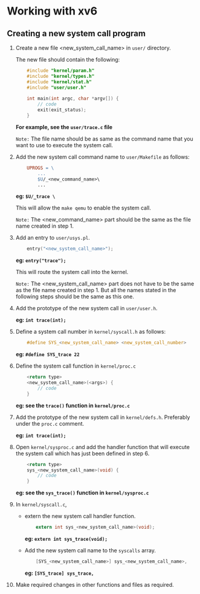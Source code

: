 # Working with xv6

## Creating a new system call program

1. Create a new file <new_system_call_name> in `user/` directory.
    
    The new file should contain the following:
    ```c
        #include "kernel/param.h"
        #include "kernel/types.h"
        #include "kernel/stat.h"
        #include "user/user.h"
        
        int main(int argc, char *argv[]) {
            // code
            exit(exit_status);
        }
    ```
    **For example, see the `user/trace.c` file**

    `Note:` The file name should be as same as the command name that you want to use to execute the system call.

4. Add the new system call command name to `user/Makefile` as follows:
    ```makefile
        UPROGS = \
            ...
            $U/_<new_command_name>\
            ...
    ``` 
    **eg: `$U/_trace \`**
    
    This will allow the `make qemu` to enable the system call.

    `Note:` The <new_command_name> part should be the same as the file name created in step 1.

3. Add an entry to `user/usys.pl`.

    ```c
        entry("<new_system_call_name>");
    ```

    **eg: `entry("trace");`**
    
    This will route the system call into the kernel.

    `Note:` The <new_system_call_name> part does not have to be the same as the file name created in step 1. But all the names stated in the following steps should be the same as this one.

4. Add the prototype of the new system call in `user/user.h`.

    **eg: `int trace(int);`**

5. Define a system call number in `kernel/syscall.h` as follows:
    ```c
        #define SYS_<new_system_call_name> <new_system_call_number>
    ```
    **eg: `#define SYS_trace 22`**

6. Define the system call function in `kernel/proc.c`
    ```c
        <return type>
        <new_system_call_name>(<args>) {
            // code
        }
    ```
    **eg: see the `trace()` function in `kernel/proc.c`** 

7. Add the prototype of the new system call in `kernel/defs.h`. Preferably under the `proc.c` comment.

    **eg: `int trace(int);`**

8. Open `kernel/sysproc.c` and add the handler function that will execute the system call which has just been defined in step 6.
    ```c
        <return type>
        sys_<new_system_call_name>(void) {
            // code
        }
    ```
    **eg: see the `sys_trace()` function in `kernel/sysproc.c`**
9. In `kernel/syscall.c`,
    - extern the new system call handler function.

        ```c
            extern int sys_<new_system_call_name>(void);
        ```

        **eg: `extern int sys_trace(void);`**

    - Add the new system call name to the `syscalls` array.
    
        ```c
            [SYS_<new_system_call_name>] sys_<new_system_call_name>,
        ```

        **eg: `[SYS_trace] sys_trace,`**

10. Make required changes in other functions and files as required.